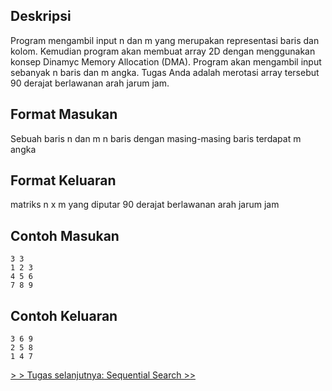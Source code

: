 ## Deskripsi

Program mengambil input n dan m yang merupakan representasi baris dan kolom. Kemudian program akan membuat array 2D dengan menggunakan konsep Dinamyc Memory Allocation (DMA). Program akan mengambil input sebanyak n baris dan m angka. Tugas Anda adalah merotasi array tersebut 90 derajat berlawanan arah jarum jam.

## Format Masukan

Sebuah baris n dan m
n baris dengan masing-masing baris terdapat m angka

## Format Keluaran

matriks n x m yang diputar 90 derajat berlawanan arah jarum jam

## Contoh Masukan

```
3 3
1 2 3
4 5 6
7 8 9
```

## Contoh Keluaran

```
3 6 9
2 5 8
1 4 7
```

[&gt; &gt; Tugas selanjutnya: Sequential Search &gt;&gt;](6.2-SequencialSearch.md)